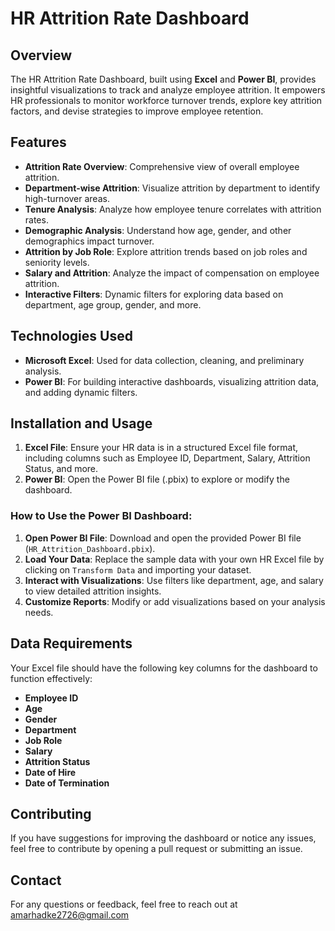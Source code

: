 # HR Attrition Rate Dashboard

## Overview

The HR Attrition Rate Dashboard, built using **Excel** and **Power BI**, provides insightful visualizations to track and analyze employee attrition. It empowers HR professionals to monitor workforce turnover trends, explore key attrition factors, and devise strategies to improve employee retention.

## Features

- **Attrition Rate Overview**: Comprehensive view of overall employee attrition.
- **Department-wise Attrition**: Visualize attrition by department to identify high-turnover areas.
- **Tenure Analysis**: Analyze how employee tenure correlates with attrition rates.
- **Demographic Analysis**: Understand how age, gender, and other demographics impact turnover.
- **Attrition by Job Role**: Explore attrition trends based on job roles and seniority levels.
- **Salary and Attrition**: Analyze the impact of compensation on employee attrition.
- **Interactive Filters**: Dynamic filters for exploring data based on department, age group, gender, and more.

## Technologies Used

- **Microsoft Excel**: Used for data collection, cleaning, and preliminary analysis.
- **Power BI**: For building interactive dashboards, visualizing attrition data, and adding dynamic filters.

## Installation and Usage

1. **Excel File**: Ensure your HR data is in a structured Excel file format, including columns such as Employee ID, Department, Salary, Attrition Status, and more.
2. **Power BI**: Open the Power BI file (.pbix) to explore or modify the dashboard.

### How to Use the Power BI Dashboard:

1. **Open Power BI File**: Download and open the provided Power BI file (`HR_Attrition_Dashboard.pbix`).
2. **Load Your Data**: Replace the sample data with your own HR Excel file by clicking on `Transform Data` and importing your dataset.
3. **Interact with Visualizations**: Use filters like department, age, and salary to view detailed attrition insights.
4. **Customize Reports**: Modify or add visualizations based on your analysis needs.

## Data Requirements

Your Excel file should have the following key columns for the dashboard to function effectively:

- **Employee ID**
- **Age**
- **Gender**
- **Department**
- **Job Role**
- **Salary**
- **Attrition Status** 
- **Date of Hire**
- **Date of Termination**

## Contributing

If you have suggestions for improving the dashboard or notice any issues, feel free to contribute by opening a pull request or submitting an issue.


## Contact

For any questions or feedback, feel free to reach out at amarhadke2726@gmail.com

